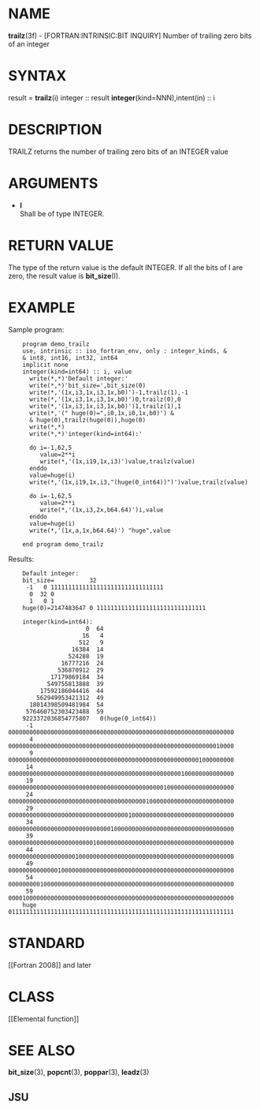 # NAME

**trailz**(3f) - \[FORTRAN:INTRINSIC:BIT INQUIRY\] Number of trailing
zero bits of an integer

# SYNTAX

result = **trailz**(i) integer :: result
**integer**(kind=NNN),intent(in) :: i

# DESCRIPTION

TRAILZ returns the number of trailing zero bits of an INTEGER value

# ARGUMENTS

  - **I**  
    Shall be of type INTEGER.

# RETURN VALUE

The type of the return value is the default INTEGER. If all the bits of
I are zero, the result value is **bit\_size**(I).

# EXAMPLE

Sample program:

``` 
    program demo_trailz
    use, intrinsic :: iso_fortran_env, only : integer_kinds, &
    & int8, int16, int32, int64
    implicit none
    integer(kind=int64) :: i, value
      write(*,*)'Default integer:'
      write(*,*)'bit_size=',bit_size(0)
      write(*,'(1x,i3,1x,i3,1x,b0)')-1,trailz(1),-1
      write(*,'(1x,i3,1x,i3,1x,b0)')0,trailz(0),0
      write(*,'(1x,i3,1x,i3,1x,b0)')1,trailz(1),1
      write(*,'(" huge(0)=",i0,1x,i0,1x,b0)') &
      & huge(0),trailz(huge(0)),huge(0)
      write(*,*)
      write(*,*)'integer(kind=int64):'

      do i=-1,62,5
         value=2**i
         write(*,'(1x,i19,1x,i3)')value,trailz(value)
      enddo
      value=huge(i)
      write(*,'(1x,i19,1x,i3,"(huge(0_int64))")')value,trailz(value)

      do i=-1,62,5
         value=2**i
         write(*,'(1x,i3,2x,b64.64)')i,value
      enddo
      value=huge(i)
      write(*,'(1x,a,1x,b64.64)') "huge",value

    end program demo_trailz
```

Results:

``` 
    Default integer:
    bit_size=          32
     -1   0 11111111111111111111111111111111
      0  32 0
      1   0 1
    huge(0)=2147483647 0 1111111111111111111111111111111

    integer(kind=int64):
                      0  64
                     16   4
                    512   9
                  16384  14
                 524288  19
               16777216  24
              536870912  29
            17179869184  34
           549755813888  39
         17592186044416  44
        562949953421312  49
      18014398509481984  54
     576460752303423488  59
    9223372036854775807   0(huge(0_int64))
     -1  0000000000000000000000000000000000000000000000000000000000000000
      4  0000000000000000000000000000000000000000000000000000000000010000
      9  0000000000000000000000000000000000000000000000000000001000000000
     14  0000000000000000000000000000000000000000000000000100000000000000
     19  0000000000000000000000000000000000000000000010000000000000000000
     24  0000000000000000000000000000000000000001000000000000000000000000
     29  0000000000000000000000000000000000100000000000000000000000000000
     34  0000000000000000000000000000010000000000000000000000000000000000
     39  0000000000000000000000001000000000000000000000000000000000000000
     44  0000000000000000000100000000000000000000000000000000000000000000
     49  0000000000000010000000000000000000000000000000000000000000000000
     54  0000000001000000000000000000000000000000000000000000000000000000
     59  0000100000000000000000000000000000000000000000000000000000000000
    huge 0111111111111111111111111111111111111111111111111111111111111111
```

# STANDARD

\[\[Fortran 2008\]\] and later

# CLASS

\[\[Elemental function\]\]

# SEE ALSO

**bit\_size**(3), **popcnt**(3), **poppar**(3), **leadz**(3)

## JSU
